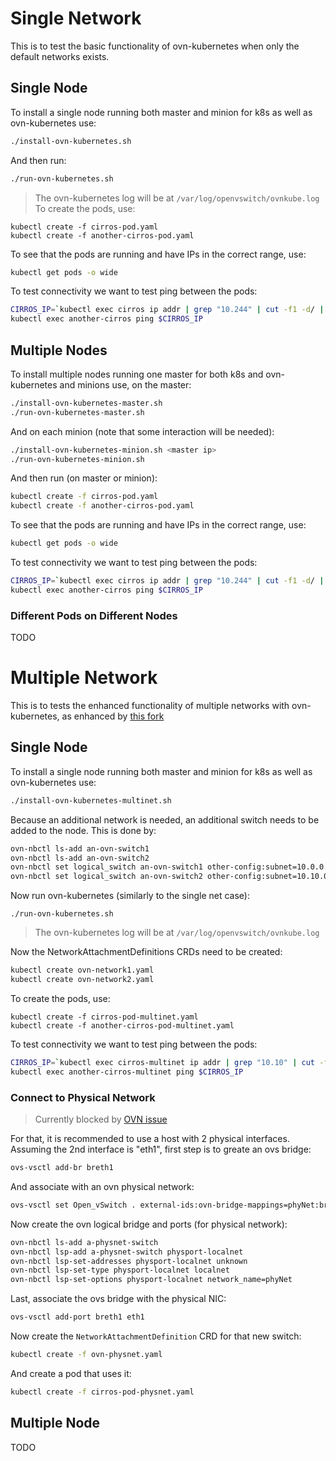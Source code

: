 # Single Network
This is to test the basic functionality of ovn-kubernetes when only the default networks exists.
## Single Node
To install a single node running both master and minion for k8s as well as ovn-kubernetes use:
```bash
./install-ovn-kubernetes.sh
```
And then run:
```bash
./run-ovn-kubernetes.sh
```
> The ovn-kubernetes log will be at ```/var/log/openvswitch/ovnkube.log```
To create the pods, use:
```
kubectl create -f cirros-pod.yaml
kubectl create -f another-cirros-pod.yaml
```
To see that the pods are running and have IPs in the correct range, use:
```bash
kubectl get pods -o wide
```
To test connectivity we want to test ping between the pods:
```bash
CIRROS_IP=`kubectl exec cirros ip addr | grep "10.244" | cut -f1 -d/ | awk '{print $2}'`
kubectl exec another-cirros ping $CIRROS_IP
```
## Multiple Nodes
To install multiple nodes running one master for both k8s and ovn-kubernetes and minions use, on the master:
```bash
./install-ovn-kubernetes-master.sh
./run-ovn-kubernetes-master.sh
```
And on each minion (note that some interaction will be needed):
```bash
./install-ovn-kubernetes-minion.sh <master ip>
./run-ovn-kubernetes-minion.sh
```
And then run (on master or minion):
```bash
kubectl create -f cirros-pod.yaml
kubectl create -f another-cirros-pod.yaml
```
To see that the pods are running and have IPs in the correct range, use:
```bash
kubectl get pods -o wide
```
To test connectivity we want to test ping between the pods:
```bash
CIRROS_IP=`kubectl exec cirros ip addr | grep "10.244" | cut -f1 -d/ | awk '{print $2}'`
kubectl exec another-cirros ping $CIRROS_IP
```
### Different Pods on Different Nodes
TODO

# Multiple Network
This is to tests the enhanced functionality of multiple networks with ovn-kubernetes, as enhanced by [this fork](https://github.com/AlonaKaplan/ovn-kubernetes)
## Single Node
To install a single node running both master and minion for k8s as well as ovn-kubernetes use:
```bash
./install-ovn-kubernetes-multinet.sh
```
Because an additional network is needed, an additional switch needs to be added to the node. This is done by:
```bash
ovn-nbctl ls-add an-ovn-switch1
ovn-nbctl ls-add an-ovn-switch2
ovn-nbctl set logical_switch an-ovn-switch1 other-config:subnet=10.0.0.0/24
ovn-nbctl set logical_switch an-ovn-switch2 other-config:subnet=10.10.0.0/24
```
Now run ovn-kubernetes (similarly to the single net case):
```
./run-ovn-kubernetes.sh
```

> The ovn-kubernetes log will be at ```/var/log/openvswitch/ovnkube.log```

Now the NetworkAttachmentDefinitions CRDs need to be created:
```bash
kubectl create ovn-network1.yaml 
kubectl create ovn-network2.yaml 
```
To create the pods, use:
```
kubectl create -f cirros-pod-multinet.yaml
kubectl create -f another-cirros-pod-multinet.yaml
```
To test connectivity we want to test ping between the pods:
```bash
CIRROS_IP=`kubectl exec cirros-multinet ip addr | grep "10.10" | cut -f1 -d/ | awk '{print $2}'`
kubectl exec another-cirros-multinet ping $CIRROS_IP
```
### Connect to Physical Network

> Currently blocked by [OVN issue](https://bugzilla.redhat.com/show_bug.cgi?id=1643749)

For that, it is recommended to use a host with 2 physical interfaces. Assuming the 2nd interface is "eth1", first step is to greate an ovs bridge:
```bash
ovs-vsctl add-br breth1
```
And associate with an ovn physical network:
```bash
ovs-vsctl set Open_vSwitch . external-ids:ovn-bridge-mappings=phyNet:breth1
```
Now create the ovn logical bridge and ports (for physical network):
```bash
ovn-nbctl ls-add a-physnet-switch
ovn-nbctl lsp-add a-physnet-switch physport-localnet
ovn-nbctl lsp-set-addresses physport-localnet unknown
ovn-nbctl lsp-set-type physport-localnet localnet
ovn-nbctl lsp-set-options physport-localnet network_name=phyNet
```
Last, associate the ovs bridge with the physical NIC:
```bash
ovs-vsctl add-port breth1 eth1
```
Now create the ```NetworkAttachmentDefinition``` CRD for that new switch:
```bash
kubectl create -f ovn-physnet.yaml 
```
And create a pod that uses it:
```bash
kubectl create -f cirros-pod-physnet.yaml
```

## Multiple Node
TODO
